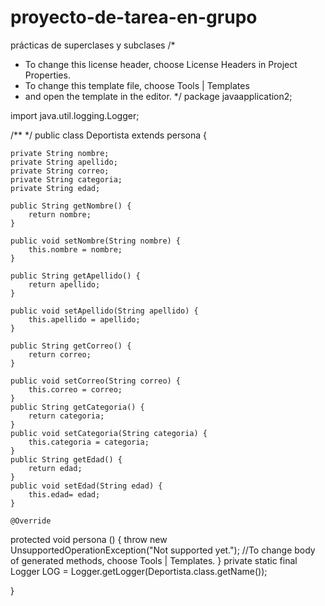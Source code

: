 # proyecto-de-tarea-en-grupo
prácticas de superclases y subclases
/*
 * To change this license header, choose License Headers in Project Properties.
 * To change this template file, choose Tools | Templates
 * and open the template in the editor.
 */
package javaapplication2;

import java.util.logging.Logger;



/**
 */
public class Deportista extends persona {

    private String nombre;
    private String apellido;
    private String correo;
    private String categoria;
    private String edad;
    
    public String getNombre() {
        return nombre;
    }

    public void setNombre(String nombre) {
        this.nombre = nombre;
    }

    public String getApellido() {
        return apellido;
    }

    public void setApellido(String apellido) {
        this.apellido = apellido;
    }

    public String getCorreo() {
        return correo;
    }

    public void setCorreo(String correo) {
        this.correo = correo;
    }
    public String getCategoria() {
        return categoria;
    }
    public void setCategoria(String categoria) {
        this.categoria = categoria;
    }
    public String getEdad() {
        return edad;
    }
    public void setEdad(String edad) {
        this.edad= edad;
    }
    
    @Override
protected void persona () {
throw new UnsupportedOperationException("Not supported yet."); //To change body of generated methods, choose Tools | Templates.
}
    private static final Logger LOG = Logger.getLogger(Deportista.class.getName());
    
}
